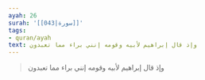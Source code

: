```yaml
---
ayah: 26
surah: '[[043|سورة]]'
tags:
- quran/ayah
text: وإذ قال إبراهيم لأبيه وقومه إنني براء مما تعبدون
---
```

> وإذ قال إبراهيم لأبيه وقومه إنني براء مما تعبدون
